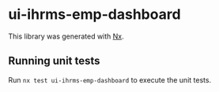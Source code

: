 # ui-ihrms-emp-dashboard

This library was generated with [Nx](https://nx.dev).

## Running unit tests

Run `nx test ui-ihrms-emp-dashboard` to execute the unit tests.
